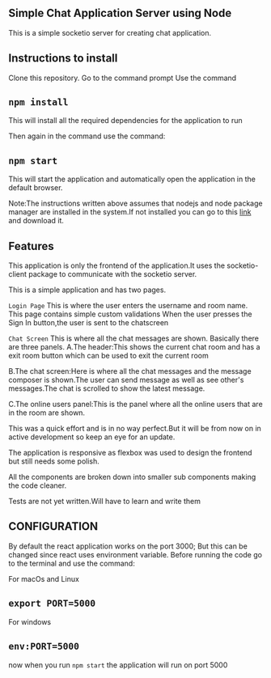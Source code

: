 ## Simple Chat Application Server using Node

This is a simple socketio server for creating chat application.



## Instructions to install

Clone this repository.
Go to the command prompt
Use the command 
## `npm install`

This will install all the required dependencies for the application to run


Then again in the command use the command:
## `npm start`

This will start the application and automatically open the application in the default browser.


Note:The instructions written above assumes that nodejs and node package manager are installed in the system.If not installed you can go to this [link](https://nodejs.org/en/download/) and download it.




## Features
This application is only the frontend of the application.It uses the socketio-client package to communicate with the socketio server.


This is a simple application and has two pages.

`Login Page`
This is where the user enters the username and room name.
This page contains simple custom validations
When the user presses the Sign In button,the user is sent to the chatscreen


`Chat Screen`
This is where all the chat messages are shown.
Basically there are three panels.
A.The header:This shows the current chat room and has a exit room button which can be used to exit the current room

B.The chat screen:Here is where all the chat messages and the message composer is shown.The user can send message as well as see other's messages.The chat is scrolled to show the latest message.

C.The online users panel:This is the panel where all the online users that are in the room are shown.


This was a quick effort and is in no way perfect.But it will be from now on in active development so keep an eye for an update.

The application is responsive as flexbox was used to design the frontend but still needs some polish.

All the components are broken down into smaller sub components making the code cleaner.

Tests are not yet written.Will have to learn and write them

## CONFIGURATION

By default the react application works on the port 3000;
But this can be changed since react uses environment variable.
Before running the code go to the terminal and use the command:

For macOs and Linux
## `export PORT=5000`

For windows

## `env:PORT=5000`

now when you run `npm start` the application will run on port 5000
